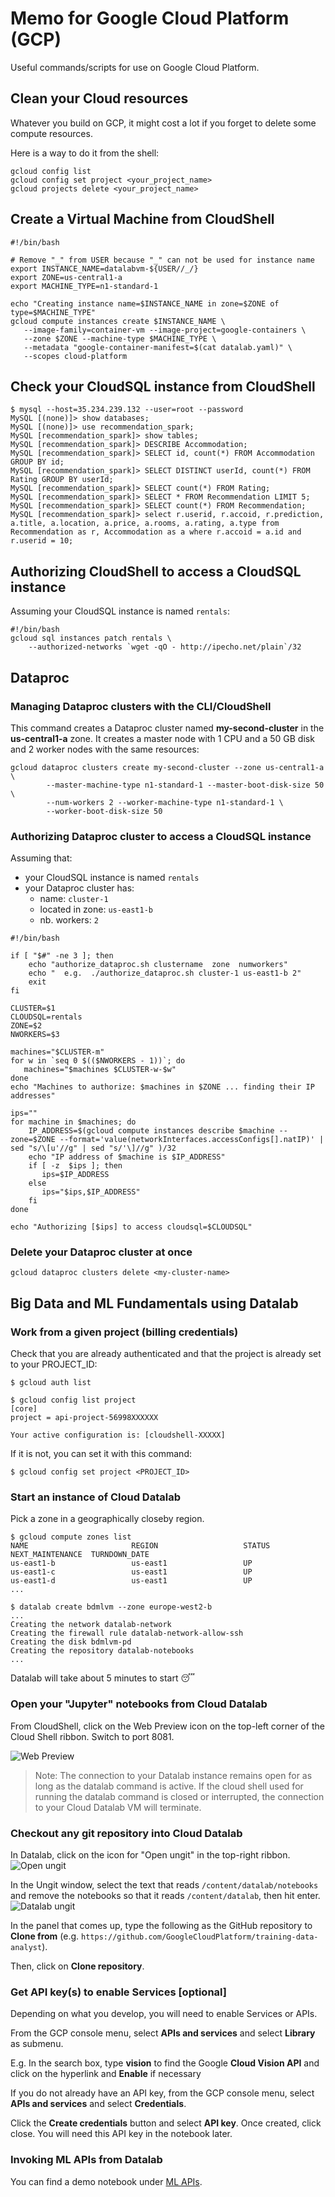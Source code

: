 # Memo for Google Cloud Platform (GCP)

Useful commands/scripts for use on Google Cloud Platform.

## Clean your Cloud resources

Whatever you build on GCP, it might cost a lot if you forget to delete some compute resources.

Here is a way to do it from the shell:

```shell
gcloud config list
gcloud config set project <your_project_name>
gcloud projects delete <your_project_name>
```


## Create a Virtual Machine from CloudShell

```shell
#!/bin/bash

# Remove "_" from USER because "_" can not be used for instance name
export INSTANCE_NAME=datalabvm-${USER//_/}
export ZONE=us-central1-a
export MACHINE_TYPE=n1-standard-1

echo "Creating instance name=$INSTANCE_NAME in zone=$ZONE of type=$MACHINE_TYPE"
gcloud compute instances create $INSTANCE_NAME \
   --image-family=container-vm --image-project=google-containers \
   --zone $ZONE --machine-type $MACHINE_TYPE \
   --metadata "google-container-manifest=$(cat datalab.yaml)" \
   --scopes cloud-platform
```

## Check your CloudSQL instance from CloudShell

```shell
$ mysql --host=35.234.239.132 --user=root --password
MySQL [(none)]> show databases;
MySQL [(none)]> use recommendation_spark;
MySQL [recommendation_spark]> show tables;
MySQL [recommendation_spark]> DESCRIBE Accommodation;
MySQL [recommendation_spark]> SELECT id, count(*) FROM Accommodation GROUP BY id;
MySQL [recommendation_spark]> SELECT DISTINCT userId, count(*) FROM Rating GROUP BY userId;
MySQL [recommendation_spark]> SELECT count(*) FROM Rating;
MySQL [recommendation_spark]> SELECT * FROM Recommendation LIMIT 5;
MySQL [recommendation_spark]> SELECT count(*) FROM Recommendation;
MySQL [recommendation_spark]> select r.userid, r.accoid, r.prediction, a.title, a.location, a.price, a.rooms, a.rating, a.type from Recommendation as r, Accommodation as a where r.accoid = a.id and r.userid = 10;
```

## Authorizing CloudShell to access a CloudSQL instance

Assuming your CloudSQL instance is named `rentals`:

```shell
#!/bin/bash
gcloud sql instances patch rentals \
    --authorized-networks `wget -qO - http://ipecho.net/plain`/32
```

## Dataproc

### Managing Dataproc clusters with the CLI/CloudShell

This command creates a Dataproc cluster named **my-second-cluster** in the **us-central1-a** zone. It creates a master node with 1 CPU and a 50 GB disk and 2 worker nodes with the same resources:

```shell
gcloud dataproc clusters create my-second-cluster --zone us-central1-a \
        --master-machine-type n1-standard-1 --master-boot-disk-size 50 \
        --num-workers 2 --worker-machine-type n1-standard-1 \
        --worker-boot-disk-size 50 
```

### Authorizing Dataproc cluster to access a CloudSQL instance

Assuming that:

* your CloudSQL instance is named `rentals`
* your Dataproc cluster has:
  * name: `cluster-1`
  * located in zone: `us-east1-b`
  * nb. workers: `2`
  
```shell
#!/bin/bash

if [ "$#" -ne 3 ]; then
    echo "authorize_dataproc.sh clustername  zone  numworkers"
    echo "  e.g.  ./authorize_dataproc.sh cluster-1 us-east1-b 2"
    exit
fi

CLUSTER=$1
CLOUDSQL=rentals
ZONE=$2
NWORKERS=$3

machines="$CLUSTER-m"
for w in `seq 0 $(($NWORKERS - 1))`; do
   machines="$machines $CLUSTER-w-$w"
done
echo "Machines to authorize: $machines in $ZONE ... finding their IP addresses"

ips=""
for machine in $machines; do
    IP_ADDRESS=$(gcloud compute instances describe $machine --zone=$ZONE --format='value(networkInterfaces.accessConfigs[].natIP)' | sed "s/\[u'//g" | sed "s/'\]//g" )/32
    echo "IP address of $machine is $IP_ADDRESS"
    if [ -z  $ips ]; then
       ips=$IP_ADDRESS
    else
       ips="$ips,$IP_ADDRESS"
    fi
done

echo "Authorizing [$ips] to access cloudsql=$CLOUDSQL"
```


### Delete your Dataproc cluster at once

```shell
gcloud dataproc clusters delete <my-cluster-name>
```


## Big Data and ML Fundamentals using Datalab

### Work from a given project (billing credentials)

Check that you are already authenticated and that the project is already set to your PROJECT_ID:

```shell
$ gcloud auth list
```

```shell
$ gcloud config list project
[core]
project = api-project-56998XXXXXX

Your active configuration is: [cloudshell-XXXXX]
```

If it is not, you can set it with this command:


```shell
$ gcloud config set project <PROJECT_ID>
```

### Start an instance of Cloud Datalab

Pick a zone in a geographically closeby region.

```shell
$ gcloud compute zones list
NAME                       REGION                   STATUS  NEXT_MAINTENANCE  TURNDOWN_DATE
us-east1-b                 us-east1                 UP
us-east1-c                 us-east1                 UP
us-east1-d                 us-east1                 UP
...

$ datalab create bdmlvm --zone europe-west2-b
...
Creating the network datalab-network
Creating the firewall rule datalab-network-allow-ssh
Creating the disk bdmlvm-pd
Creating the repository datalab-notebooks
...
```

Datalab will take about 5 minutes to start :sleeping:

### Open your "Jupyter" notebooks from Cloud Datalab

From CloudShell, click on the Web Preview icon on the top-left corner of the Cloud Shell ribbon. Switch to port 8081.

![Web Preview](https://run-qwiklab-website-prod.s3.amazonaws.com/instructions/documents/42935/original/img/7eb159ad9b4d3d2d.png)

> Note: The connection to your Datalab instance remains open for as long as the datalab command is active. If the cloud shell used for running the datalab command is closed or interrupted, the connection to your Cloud Datalab VM will terminate.

### Checkout any git repository into Cloud Datalab

In Datalab, click on the icon for "Open ungit" in the top-right ribbon. ![Open ungit](https://run-qwiklab-website-prod.s3.amazonaws.com/instructions/documents/42935/original/img/fc5c4f63c40f83f.png)

In the Ungit window, select the text that reads `/content/datalab/notebooks` and remove the notebooks so that it reads `/content/datalab`, then hit enter. ![Datalab ungit](https://run-qwiklab-website-prod.s3.amazonaws.com/instructions/documents/42935/original/img/18f8d226fe047e84.png)

In the panel that comes up, type the following as the GitHub repository to **Clone from** (e.g. `https://github.com/GoogleCloudPlatform/training-data-analyst`).

Then, click on **Clone repository**.

### Get API key(s) to enable Services [optional] 

Depending on what you develop, you will need to enable Services or APIs. 

From the GCP console menu, select **APIs and services** and select **Library** as submenu.

E.g. In the search box, type **vision** to find the Google **Cloud Vision API** and click on the hyperlink and **Enable** if necessary


If you do not already have an API key, from the GCP console menu, select **APIs and services** and select **Credentials**.

Click the **Create credentials** button and select **API key**. Once created, click close. You will need this API key in the notebook later.


### Invoking ML APIs from Datalab

You can find a demo notebook under [ML APIs](./labs/lab04_BigQuery_ML_APIs).

